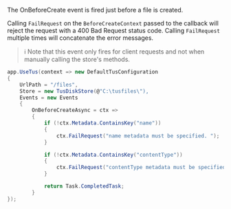 The OnBeforeCreate event is fired just before a file is created. 

Calling `FailRequest` on the `BeforeCreateContext` passed to the callback will reject the request with a 400 Bad Request status code. Calling `FailRequest` multiple times will concatenate the error messages.

> :information_source: Note that this event only fires for client requests and not when manually calling the store's methods.

```csharp
app.UseTus(context => new DefaultTusConfiguration
{
	UrlPath = "/files",
	Store = new TusDiskStore(@"C:\tusfiles\"),
	Events = new Events
	{
		OnBeforeCreateAsync = ctx =>
		{
			if (!ctx.Metadata.ContainsKey("name"))
			{
				ctx.FailRequest("name metadata must be specified. ");
			}

			if (!ctx.Metadata.ContainsKey("contentType"))
			{
				ctx.FailRequest("contentType metadata must be specified. ");
			}

			return Task.CompletedTask;
		}
});
```